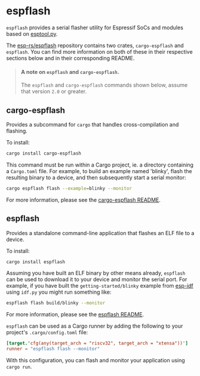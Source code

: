 # espflash

`espflash` provides a serial flasher utility for Espressif SoCs and modules based on [esptool.py].

The [esp-rs/espflash] repository contains two crates, `cargo-espflash` and `espflash`. You can find more information on both of these in their respective sections below and in their corresponding README.

> #### A note on `espflash` and `cargo-espflash`.
>
> The `espflash` and `cargo-espflash` commands shown below, assume that version `2.0` or greater.

[esp-rs/espflash]: https://github.com/esp-rs/espflash
[esptool.py]: https://github.com/espressif/esptool
## cargo-espflash

Provides a subcommand for `cargo` that handles cross-compilation and flashing.

To install:

```bash
cargo install cargo-espflash
```

This command must be run within a Cargo project, ie. a directory containing a `Cargo.toml` file. For example, to build an example named 'blinky', flash the resulting binary to a device, and then subsequently start a serial monitor:

```bash
cargo espflash flash --example=blinky --monitor
```

For more information, please see the [cargo-espflash README].

[cargo-espflash readme]: https://github.com/esp-rs/espflash/blob/master/cargo-espflash/README.md

## espflash

Provides a standalone command-line application that flashes an ELF file to a device.

To install:

```bash
cargo install espflash
```

Assuming you have built an ELF binary by other means already, `espflash` can be used to download it to your device and monitor the serial port. For example, if you have built the `getting-started/blinky` example from [esp-idf] using `idf.py` you might run something like:

```bash
espflash flash build/blinky --monitor
```

For more information, please see the [espflash README].


`espflash` can be used as a Cargo runner by adding the following to your project's `.cargo/config.toml` file:
```toml
[target.'cfg(any(target_arch = "riscv32", target_arch = "xtensa"))']
runner = "espflash flash --monitor"
```
With this configuration, you can flash and monitor your application using `cargo run`.

[esp-idf]: https://github.com/espressif/esp-idf
[espflash readme]: https://github.com/esp-rs/espflash/blob/master/espflash/README.md
